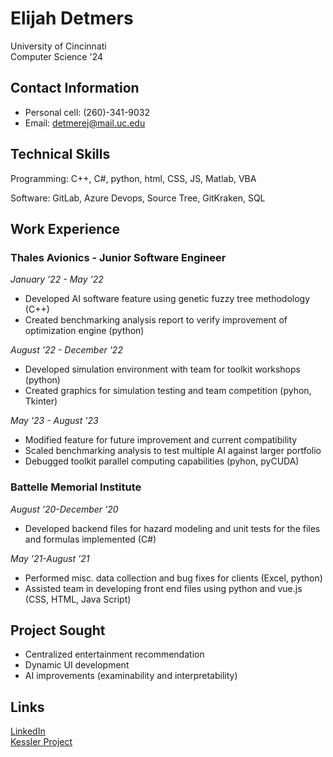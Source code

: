 # Elijah Detmers
University of Cincinnati  
Computer Science '24
## **Contact Information**
- Personal cell: (260)-341-9032
- Email: detmerej@mail.uc.edu

## **Technical Skills**
Programming: C++, C#, python, html, CSS, JS, Matlab, VBA  

Software: GitLab, Azure Devops, Source Tree, GitKraken, SQL

## **Work Experience**
### Thales Avionics - Junior Software Engineer 
*January '22 - May '22*  
- Developed AI software feature using genetic fuzzy tree methodology (C++)
- Created benchmarking analysis report to verify improvement of optimization engine (python)  

*August '22 - December '22*  
- Developed simulation environment with team for toolkit workshops (python)
- Created graphics for simulation testing and team competition (pyhon, Tkinter)

*May '23 - August '23*
- Modified feature for future improvement and current compatibility
- Scaled benchmarking analysis to test multiple AI against larger portfolio
- Debugged toolkit parallel computing capabilities (pyhon, pyCUDA)  
  
  
### Battelle Memorial Institute
*August '20-December '20*
- Developed backend files for hazard modeling and unit tests for the files and formulas implemented (C#)

*May '21-August '21*
- Performed misc. data collection and bug fixes for clients (Excel, python)
- Assisted team in developing front end files using python and vue.js (CSS, HTML, Java Script)
## **Project Sought**
* Centralized entertainment recommendation 
* Dynamic UI development
* AI improvements (examinability  and interpretability)

## **Links**
[LinkedIn](linkedin.com/in/eli-detmers-536b3a1a2)   
[Kessler Project](https://github.com/ThalesGroup/kessler-game)